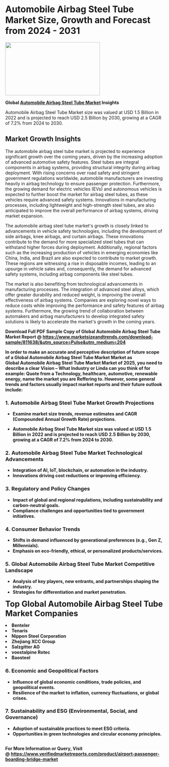 <H1>Automobile Airbag Steel Tube Market Size, Growth and Forecast from 2024 - 2031</H1><img class="aligncenter size-medium wp-image-584254" src="https://thirdeyenews.in/wp-content/uploads/2024/09/Global-Market-Research-300x168.jpeg" alt="" width="300" height="168" /><p><strong>Global&nbsp;<a href="https://www.marketsizeandtrends.com/download-sample/811638/&amp;utm_source=Pulse&amp;utm_medium=204">Automobile Airbag Steel Tube Market</a> Insights</strong></p><p>Automobile Airbag Steel Tube Market size was valued at USD 1.5 Billion in 2022 and is projected to reach USD 2.5 Billion by 2030, growing at a CAGR of 7.2% from 2024 to 2030.</p><p><h2>Market Growth Insights</h2> <p>The automobile airbag steel tube market is projected to experience significant growth over the coming years, driven by the increasing adoption of advanced automotive safety features. Steel tubes are integral components in airbag systems, providing structural integrity during airbag deployment. With rising concerns over road safety and stringent government regulations worldwide, automobile manufacturers are investing heavily in airbag technology to ensure passenger protection. Furthermore, the growing demand for electric vehicles (EVs) and autonomous vehicles is expected to further boost the market for airbag steel tubes, as these vehicles require advanced safety systems. Innovations in manufacturing processes, including lightweight and high-strength steel tubes, are also anticipated to improve the overall performance of airbag systems, driving market expansion.</p> <p><strong></strong></p> <p>The automobile airbag steel tube market's growth is closely linked to advancements in vehicle safety technologies, including the development of side airbags, knee airbags, and curtain airbags. These innovations contribute to the demand for more specialized steel tubes that can withstand higher forces during deployment. Additionally, regional factors such as the increasing production of vehicles in emerging economies like China, India, and Brazil are also expected to contribute to market growth. These regions are witnessing a rise in disposable incomes, leading to an upsurge in vehicle sales and, consequently, the demand for advanced safety systems, including airbag components like steel tubes.</p> <p>The market is also benefiting from technological advancements in manufacturing processes. The integration of advanced steel alloys, which offer greater durability and reduced weight, is improving the overall effectiveness of airbag systems. Companies are exploring novel ways to reduce costs while improving the performance and safety features of airbag systems. Furthermore, the growing trend of collaboration between automakers and airbag manufacturers to develop integrated safety solutions is likely to accelerate the market's growth in the coming years.</p> <p><strong></p><p><span class=""><strong>Download Full PDF Sample Copy of Global Automobile Airbag Steel Tube Market Report</strong> @ <a href="https://www.marketsizeandtrends.com/download-sample/811638/&amp;utm_source=Pulse&amp;utm_medium=204" target="_blank">https://www.marketsizeandtrends.com/download-sample/811638/&amp;utm_source=Pulse&amp;utm_medium=204</a></span></p><p>In order to make an accurate and perceptive description of future scope of a Global&nbsp;Automobile Airbag Steel Tube Market Market as Global&nbsp;Automobile Airbag Steel Tube Market Market of 2025, you need to describe a clear Vision &ndash; What Industry or Linda can you think of for example: Quote from a Technology, healthcare, automotive, renewable energy, name the market you are Reffering to. However, some general trends and factors usually impact market reports and their future outlook include:</p><h3>1.&nbsp;<strong>Automobile Airbag Steel Tube Market Growth Projections</strong></h3><ul><li>Examine market size trends, revenue estimates and CAGR (Compounded Annual Growth Rate) projections.</li><li><p>Automobile Airbag Steel Tube Market size was valued at USD 1.5 Billion in 2022 and is projected to reach USD 2.5 Billion by 2030, growing at a CAGR of 7.2% from 2024 to 2030.</p></li></ul><h3>2.&nbsp;<strong>Automobile Airbag Steel Tube Market Technological Advancements</strong></h3><ul><li>Integration of AI, IoT, blockchain, or automation in the industry.</li><li>Innovations driving cost reductions or improving efficiency.</li></ul><h3>3.&nbsp;<strong>Regulatory and Policy Changes</strong></h3><ul><li>Impact of global and regional regulations, including sustainability and carbon-neutral goals.</li><li>Compliance challenges and opportunities tied to government initiatives.</li></ul><h3>4.&nbsp;<strong>Consumer Behavior Trends</strong></h3><ul><li>Shifts in demand influenced by generational preferences (e.g., Gen Z, Millennials).</li><li>Emphasis on eco-friendly, ethical, or personalized products/services.</li></ul><h3>5.&nbsp;<strong>Global Automobile Airbag Steel Tube Market Competitive Landscape</strong></h3><ul><li>Analysis of key players, new entrants, and partnerships shaping the industry.</li><li>Strategies for differentiation and market penetration.</li></ul><p data-pm-slice="1 1 []"><span style="color: inherit; font-family: inherit; font-size: 25px;">Top Global Automobile Airbag Steel Tube Market Companies</span></p><div class="" data-test-id=""><p><li>Benteler</li><li> Tenaris</li><li> Nippon Steel Corporation</li><li> Zhejiang XCC Group</li><li> Salzgitter AG</li><li> voestalpine Rotec</li><li> Baosteel</li></p></div><h3>6.&nbsp;<strong>Economic and Geopolitical Factors</strong></h3><ul><li>Influence of global economic conditions, trade policies, and geopolitical events.</li><li>Resilience of the market to inflation, currency fluctuations, or global crises.</li></ul><h3>7.&nbsp;<strong>Sustainability and ESG (Environmental, Social, and Governance)</strong></h3><ul><li>Adoption of sustainable practices to meet ESG criteria.</li><li>Opportunities in green technologies and circular economy principles.</li></ul><h2><strong style="font-size: 14px;">For More Information or Query, Visit @&nbsp;</strong><a style="background-color: #ffffff; font-size: 14px;" href="https://www.marketsizeandtrends.com/report/automobile-airbag-steel-tube-market/" target="_blank">https://www.verifiedmarketreports.com/product/airport-passenger-boarding-bridge-market</a></h2>

